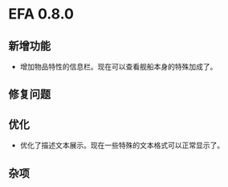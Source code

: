 # EFA 0.8.0

## 新增功能

- 增加物品特性的信息栏。现在可以查看舰船本身的特殊加成了。

## 修复问题

## 优化

- 优化了描述文本展示。现在一些特殊的文本格式可以正常显示了。

## 杂项

